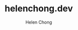 ---
title: helenchong.dev
url: https://helenchong.dev
author: Helen Chong
button: helenchong.png
---